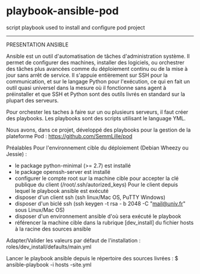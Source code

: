# playbook-ansible-pod
script playbook used to install and configure pod project

--------------------------------------------------------------------------------------------------------------------------------------------------------

PRESENTATION ANSIBLE

Ansible est un outil d'automatisation de tâches d'administration système. Il permet de configurer des machines, installer des logiciels, ou orchestrer des tâches plus avancées comme du déploiement continu ou de la mise à jour sans arrêt de service. Il s'appuie entièrement sur SSH pour la communication, et sur le langage Python pour l'exécution, ce qui en fait un outil quasi universel dans la mesure où il fonctionne sans agent à préinstaller et que SSH et Python sont des outils livrés en standard sur la plupart des serveurs.


Pour orchester les taches à faire sur un ou plusieurs serveurs, il faut créer des playbooks. Les playbooks sont des scripts utilisant le language YML. 

Nous avons, dans ce projet, développé des playbooks pour la gestion de la plateforme Pod : https://github.com/SemmLille/pod

Préalables
Pour l'environnement cible du déploiement (Debian Wheezy ou Jessie) :
* le package python-minimal (>= 2.7) est installé
* le package openssh-server est installé
* configurer le compte root sur la machine cible pour accepter la clé publique du client (/root/.ssh/autorized_keys)
Pour le client depuis lequel le playbook ansible est exécuté
* disposer d'un client ssh (ssh linux/Mac OS, PuTTY Windows)
* disposer d'un biclé ssh (ssh keygen -t rsa - b 2048 -C "mail@univ.fr" sous Linux/Mac OS)
* disposer d'un environnement ansible d'où sera exécuté le playbook
* référencer la machine cible dans la rubrique [dev_install] du fichier hosts à la racine des sources ansible


Adapter/Valider  les valeurs par défaut de l'installation : roles/dev_install/defaults/main.yml

Lancer le playbook ansible depuis le répertoire des sources livrées :
$ ansible-playbook -i hosts -site.yml

